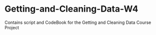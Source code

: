 # Getting-and-Cleaning-Data-W4
Contains script and CodeBook for the Getting and Cleaning Data Course Project
